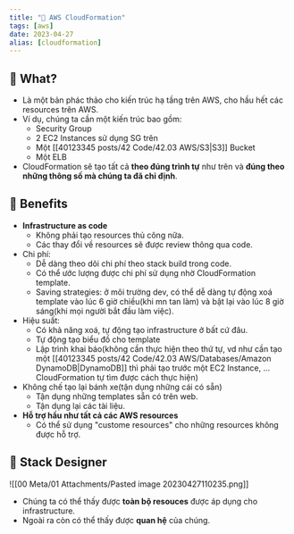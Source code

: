 ```yaml
---
title: "🌱 AWS CloudFormation"
tags: [aws]
date: 2023-04-27
alias: [cloudformation]
---
```


## 🌿 What?
- Là một bản phác thảo cho kiến trúc hạ tầng trên AWS, cho hầu hết các resources trên AWS.
- Ví dụ, chúng ta cần một kiến trúc bao gồm:
	- Security Group
	- 2 EC2 Instances sử dụng SG trên
	- Một [[40123345 posts/42 Code/42.03 AWS/S3|S3]] Bucket
	- Một ELB
- CloudFormation sẽ tạo tất cả **theo đúng trình tự** như trên và **đúng theo những thông số mà chúng ta đã chỉ định**.

## 🌿 Benefits
- **Infrastructure as code** 
	- Không phải tạo resources thủ công nữa.
	- Các thay đổi về resources sẽ được review thông qua code.
- Chi phí:
	- Dễ dàng theo dõi chi phí theo stack build trong code.
	- Có thể ước lượng được chi phí sử dụng nhờ CloudFormation template.
	- Saving strategies: ở môi trường dev, có thể dễ dàng tự động xoá template vào lúc 6 giờ chiều(khi mn tan làm) và bật lại vào lúc 8 giờ sáng(khi mọi người bắt đầu làm việc).
- Hiệu suất:
	- Có khả năng xoá, tự động tạo infrastructure ở bất cứ đâu.
	- Tự động tạo biểu đồ cho template
	- Lập trình khai báo(không cần thực hiện theo thứ tự, vd như cần tạo một [[40123345 posts/42 Code/42.03 AWS/Databases/Amazon DynamoDB|DynamoDB]] thì phải tạo trước một EC2 Instance, ... CloudFormation tự tìm được cách thực hiện)
- Không chế tạo lại bánh xe(tận dụng những cái có sẵn)
	- Tận dụng những templates sẵn có trên web.
	- Tận dụng lại các tài liệu.
- **Hỗ trợ hầu như tất cả các AWS resources**
	- Có thể sử dụng "custome resources" cho những resources không được hỗ trợ.

## 🌿 Stack Designer
![[00 Meta/01 Attachments/Pasted image 20230427110235.png]]
- Chúng ta có thể thấy được **toàn bộ resouces** được áp dụng cho infrastructure.
- Ngoài ra còn có thể thấy được **quan hệ** của chúng.